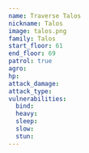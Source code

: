 ```yaml
---
name: Traverse Talos
nickname: Talos
image: talos.png
family: Talos
start_floor: 61
end_floor: 69
patrol: true
agro: 
hp: 
attack_damage: 
attack_type: 
vulnerabilities:
  bind: 
  heavy: 
  sleep: 
  slow: 
  stun: 
---
```

